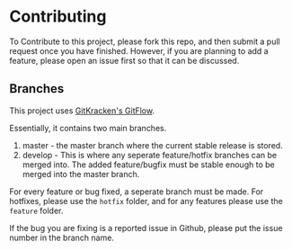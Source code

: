 # Contributing

To Contribute to this project, please fork this repo, and then submit a pull request once you have finished. However, if you are planning to add a feature, please open an issue first so that it can be discussed.

## Branches

This project uses [GitKracken's GitFlow](https://support.gitkraken.com/git-workflows-and-extensions/git-flow).

Essentially, it contains two main branches.

1. master - the master branch where the current stable release is stored.
2. develop - This is where any seperate feature/hotfix branches can be merged into. The added feature/bugfix must be stable enough to be merged into the master branch.

For every feature or bug fixed, a seperate branch must be made. For hotfixes, please use the `hotfix` folder, and for any features please use the `feature` folder.

If the bug you are fixing is a reported issue in Github, please put the issue number in the branch name.
